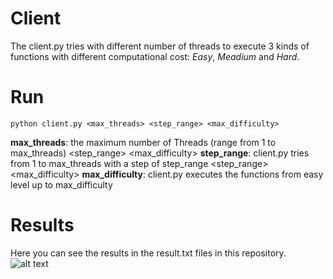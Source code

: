 # Client
The client.py tries with different number of threads to execute 3 kinds of functions with different computational cost: *Easy*, *Meadium* and *Hard*.

# Run
`python client.py <max_threads> <step_range> <max_difficulty>`


**max_threads**: the maximum number of Threads (range from 1 to max_threads)
<step_range> <max_difficulty>
**step_range**: client.py tries from 1 to max_threads with a step of step_range
<step_range> <max_difficulty>
**max_difficulty**: client.py executes the functions from easy level up to max_difficulty

# Results
Here you can see the results in the result.txt files in this repository.
![alt text]()
